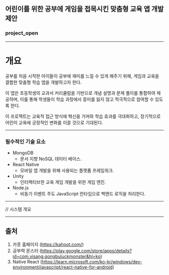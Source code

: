 ## 어린이를 위한 공부에 게임을 접목시킨 맞춤형 교육 앱 개발 제안
### project_open
***
# 개요

공부를 처음 시작한 아이들이 공부에 재미를 느낄 수 있게 해주기 위해, 
게임과 교육을 결합한 맞춤형 학습 앱을 개발하고자 한다. 

이 앱은 초등학생의 교과서 커리큘럼을 기반으로 개념 설명과 문제 풀이를 통합하여 제공하며, 
이를 통해 학생들이 학습 과정에서 흥미를 잃지 않고 적극적으로 참여할 수 있도록 한다. 

이 프로젝트는 교육적 접근 방식에 혁신을 가져와 학습 효과를 극대화하고, 장기적으로 어린이 교육에 긍정적인 변화를 이끌 것으로 기대된다.

***
### 필수적인 기술 요소
* MongoDB
  * 문서 지향 NoSQL 데이터 베이스.
* React Native
  * 모바일 앱 개발을 위해 사용되는 플랫폼 프레임워크.
* Unity
  * 인터랙티브한 교육 게임 개발을 위한 게임 엔진.
* Node.js
  * 비동기 이벤트 주도 JavaScript 런타임으로 백엔드 로직을 처리한다. 

***
// 시스템 개요 





***
## 출처
1. 카훗 홈페이지
   (https://kahoot.com/)
3. 공부력 몬스터
   (https://play.google.com/store/apps/details?id=com.visang.gongbuluckmonster&hl=ko)
5. Native React
   (https://learn.microsoft.com/ko-kr/windows/dev-environment/javascript/react-native-for-android)


